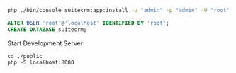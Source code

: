 ```bash
php ./bin/console suitecrm:app:install -u "admin" -p "admin" -U "root" -P "root" -H "localhost" -N "suitecrm" -S "localhost" -d "demo_data"
```


```sql
ALTER USER 'root'@'localhost' IDENTIFIED BY 'root';
CREATE DATABASE suitecrm;
```

Start Development Server

```
cd ./public
php -S localhost:8000
```
